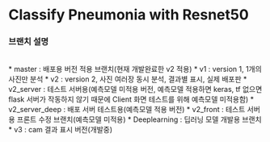 # Classify Pneumonia with Resnet50



### 브랜치 설명  
<br>
* master : 배포용 버전 적용 브랜치(현재 개발완료한 v2 적용)
* v1 : version 1, 1개의 사진만 분석
* v2 : version 2, 사진 여러장 동시 분석, 결과별 표시, 실제 배포판
* v2_server : 테스트 서버용(예측모델 미적용 버전, 예측모델 적용하면 keras, tf 없으면 flask 서버가 작동하지 않기 때문에 Client 화면 테스트를 위해 예측모델 미적용함)
* v2_server_deep : 배포 서버 테스트용(예측모델 적용 버전)
* v2_front : 테스트 서버용 프론트 수정 브랜치(예측모델 미적용) 
* Deeplearning : 딥러닝 모델 개발용 브랜치
* v3 : cam 결과 표시 버전(개발중)
